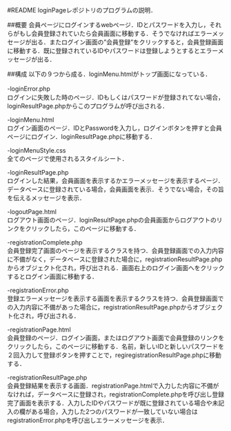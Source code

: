 #README
loginPageレポジトリのプログラムの説明．

##概要
会員ページにログインするwebページ．IDとパスワードを入力し，それらがもし会員登録されていたら会員画面に移動する．そうでなければエラーメッセージが出る．またログイン画面の”会員登録”をクリックすると，会員登録画面に移動する．既に登録されているIDやパスワードは登録しようとするとエラーメッセージが出る．

##構成
以下の９つから成る．loginMenu.htmlがトップ画面になっている．

  -loginError.php  　　  
  ログインに失敗した時のページ．IDもしくはパスワードが登録されてない場合，loginResultPage.phpからこのプログラムが呼び出される．

  -loginMenu.html  
  ログイン画面のページ．IDとPasswordを入力し，ログインボタンを押すと会員ページにログイン．loginResultPage.phpに移動する．

  -loginMenuStyle.css  
  全てのページで使用されるスタイルシート．

  -loginResultPage.php  
  ログインした結果，会員画面を表示するかエラーメッセージを表示するページ．データベースに登録されている場合，会員画面を表示．そうでない場合，その旨を伝えるメッセージを表示．

  -logoutPage.html  
  ログアウト画面のページ．loginResultPage.phpの会員画面からログアウトのリンクをクリックしたら，このページに移動する．

  -registrationComplete.php  
  会員登録完了画面のページを表示するクラスを持つ．会員登録画面での入力内容に不備がなく，データベースに登録された場合に，registrationResultPage.phpからオブジェクト化され，呼び出される．画面右上のログイン画面へをクリックするとログイン画面に移動する．

  -registrationError.php  
  登録エラーメッセージを表示する画面を表示するクラスを持つ．会員登録画面での入力内容に不備があった場合に，registrationResultPage.phpからオブジェクト化され，呼び出される．

  -registrationPage.html  
  会員登録のページ．ログイン画面，またはログアウト画面で会員登録のリンクをクリックしたら，このページに移動する．名前，新しいIDと新しいパスワードを２回入力して登録ボタンを押すことで，regiregistrationResultPage.phpに移動する．

  -registrationResultPage.php   
  会員登録結果を表示する画面．registrationPage.htmlで入力した内容に不備がなければ，データベースに登録され，registrationComplete.phpを呼び出し登録完了画面を表示する．入力したIDやパスワードが既に登録されている場合や未記入の欄がある場合，入力した2つのパスワードが一致していない場合はregistrationError.phpを呼び出しエラーメッセージを表示．

